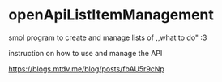 # openApiListItemManagement
smol program to create and manage lists of ,,what to do" :3

instruction on how to use and manage the API

https://blogs.mtdv.me/blog/posts/fbAU5r9cNp

